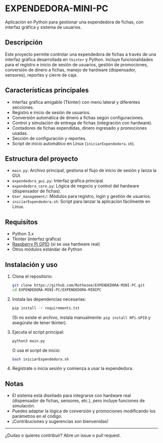 # EXPENDEDORA-MINI-PC

Aplicación en Python para gestionar una expendedora de fichas, con interfaz gráfica y sistema de usuarios.

## Descripción

Este proyecto permite controlar una expendedora de fichas a través de una interfaz gráfica desarrollada en `tkinter` y Python. Incluye funcionalidades para el registro e inicio de sesión de usuarios, gestión de promociones, conversión de dinero a fichas, manejo de hardware (dispensador, sensores), reportes y cierre de caja.

## Características principales

- Interfaz gráfica amigable (Tkinter) con menú lateral y diferentes secciones.
- Registro e inicio de sesión de usuarios.
- Conversión automática de dinero a fichas según configuraciones.
- Control y simulación de entrega de fichas (integración con hardware).
- Contadores de fichas expendidas, dinero ingresado y promociones usadas.
- Sección de configuración y reportes.
- Script de inicio automático en Linux (`iniciarExpendedora.sh`).

## Estructura del proyecto

- `main.py`: Archivo principal, gestiona el flujo de inicio de sesión y lanza la GUI.
- `expendedora_gui.py`: Interfaz gráfica principal.
- `expendedora_core.py`: Lógica de negocio y control del hardware (dispensador de fichas).
- `User_management/`: Módulos para registro, login y gestión de usuarios.
- `iniciarExpendedora.sh`: Script para lanzar la aplicación fácilmente en Linux.

## Requisitos

- Python 3.x
- Tkinter (interfaz gráfica)
- [Raspberry Pi GPIO](https://pypi.org/project/RPi.GPIO/) (si se usa hardware real)
- Otros módulos estándar de Python

## Instalación y uso

1. Clona el repositorio:
   ```sh
   git clone https://github.com/Rothezee/EXPENDEDORA-MINI-PC.git
   cd EXPENDEDORA-MINI-PC/EXPENDEDORA-MINIPC
   ```

2. Instala las dependencias necesarias:
   ```sh
   pip install -r requirements.txt
   ```
   (Si no existe el archivo, instala manualmente: `pip install RPi.GPIO` y asegúrate de tener tkinter).

3. Ejecuta el script principal:
   ```sh
   python3 main.py
   ```
   O usa el script de inicio:
   ```sh
   bash iniciarExpendedora.sh
   ```

4. Regístrate o inicia sesión y comienza a usar la expendedora.

## Notas

- El sistema está diseñado para integrarse con hardware real (dispensador de fichas, sensores, etc.), pero incluye funciones de simulación.
- Puedes adaptar la lógica de conversión y promociones modificando los parámetros en el código.
- ¡Contribuciones y sugerencias son bienvenidas!

---

¿Dudas o quieres contribuir? Abre un issue o pull request.

